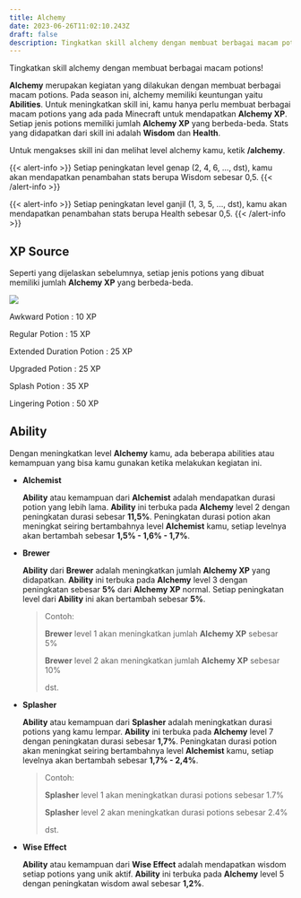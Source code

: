 ```yaml
---
title: Alchemy
date: 2023-06-26T11:02:10.243Z
draft: false
description: Tingkatkan skill alchemy dengan membuat berbagai macam potions!
---
```

Tingkatkan skill alchemy dengan membuat berbagai macam potions!

**Alchemy** merupakan kegiatan yang dilakukan dengan membuat berbagai macam potions. Pada season ini, alchemy memiliki keuntungan yaitu **Abilities**. Untuk meningkatkan skill ini, kamu hanya perlu membuat berbagai macam potions yang ada pada Minecraft untuk mendapatkan **Alchemy XP**. Setiap jenis potions memiliki jumlah **Alchemy XP** yang berbeda-beda. Stats yang didapatkan dari skill ini adalah **Wisdom** dan **Health**.

Untuk mengakses skill ini dan melihat level alchemy kamu, ketik **/alchemy**.

{{< alert-info >}} Setiap peningkatan level genap (2, 4, 6, ..., dst), kamu akan mendapatkan penambahan stats berupa Wisdom sebesar 0,5. {{< /alert-info >}}

{{< alert-info >}} Setiap peningkatan level ganjil (1, 3, 5, ..., dst), kamu akan mendapatkan penambahan stats berupa Health sebesar 0,5. {{< /alert-info >}}

## XP Source

Seperti yang dijelaskan sebelumnya, setiap jenis potions yang dibuat memiliki jumlah **Alchemy XP** yang berbeda-beda.

![](/img/uploads/alchemy-2-.png)

Awkward Potion : 10 XP

Regular Potion : 15 XP

Extended Duration Potion : 25 XP

Upgraded Potion : 25 XP

Splash Potion : 35 XP

Lingering Potion : 50 XP

## Ability

Dengan meningkatkan level **Alchemy** kamu, ada beberapa abilities atau kemampuan yang bisa kamu gunakan ketika melakukan kegiatan ini.

* **Alchemist**

  **Ability** atau kemampuan dari **Alchemist** adalah mendapatkan durasi potion yang lebih lama. **Ability** ini terbuka pada **Alchemy** level 2 dengan peningkatan durasi sebesar **11,5%**. Peningkatan durasi potion akan meningkat seiring bertambahnya level **Alchemist** kamu, setiap levelnya akan bertambah sebesar **1,5% - 1,6% - 1,7%**. 
* **Brewer**

  **Ability** dari **Brewer** adalah meningkatkan jumlah **Alchemy XP** yang didapatkan. **Ability** ini terbuka pada **Alchemy** level 3 dengan peningkatan sebesar **5%** dari **Alchemy XP** normal. Setiap peningkatan level dari **Ability** ini akan bertambah sebesar **5%**.

  > Contoh:
  >
  > **Brewer** level 1 akan meningkatkan jumlah **Alchemy XP** sebesar 5%
  >
  > **Brewer** level 2 akan meningkatkan jumlah **Alchemy XP** sebesar 10%
  >
  > dst.
* **Splasher**

  **Ability** atau kemampuan dari **Splasher** adalah meningkatkan durasi potions yang kamu lempar. **Ability** ini terbuka pada **Alchemy** level 7 dengan peningkatan durasi sebesar **1,7%**. Peningkatan durasi potion akan meningkat seiring bertambahnya level **Alchemist** kamu, setiap levelnya akan bertambah sebesar **1,7% - 2,4%**.  

  > Contoh:
  >
  > **Splasher** level 1 akan meningkatkan durasi potions sebesar 1.7%
  >
  > **Splasher** level 2 akan meningkatkan durasi potions sebesar 2.4%
  >
  > dst.
* **Wise Effect**

  **Ability** atau kemampuan dari **Wise Effect** adalah mendapatkan wisdom setiap potions yang unik aktif. **Ability** ini terbuka pada **Alchemy** level 5 dengan peningkatan wisdom awal sebesar **1,2%**.